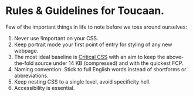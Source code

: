 # Rules & Guidelines for Toucaan.

Few of the important things in life to note before we toss around ourselves:

1. Never use !important on your CSS.
2. Keep portrait mode your first point of entry for styling of any new webpage.
3. The most ideal baseline is [Critical CSS](https://medium.com/web-standards/critical-css-39e479af038e) with an aim to keep the above-the-fold source under 14 KB (compressed) and with the quickest FCP.
4. Naming convention: Stick to full English words instead of shortforms or abbreviations.
5. Keep nesting CSS to a single level, avoid specificity hell.
6. Accessibility is essential.
